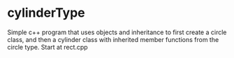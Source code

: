 # cylinderType
Simple c++ program that uses objects and inheritance to first create a circle class, and then a cylinder class with inherited member functions from the circle type.
Start at rect.cpp
